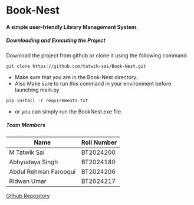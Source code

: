 # Book-Nest
#### A simple user-friendly Library Management System.

##### Downloading and Executing the Project
Download the project from github or clone it using the following command.

```
git clone https://github.com/tatwik-sai/Book-Nest.git
```

- Make sure that you are in the Book-Nest directory.
- Also Make sure to run this command in your environment before launching main.py
```
pip install -r requirements.txt
```

- or you can simply run the BookNest.exe file.


##### Team Members
| Name            | Roll Number |
| --------------- | ----------- |
| M Tatwik Sai    | BT2024200   |
| Abhyudaya Singh | BT2024180   |
| Abdul Rehman Farooqui | BT2024206 |
| Ridwan Umar | BT2024217 |

[Github Repository](https://github.com/tatwik-sai/Book-Nest)

